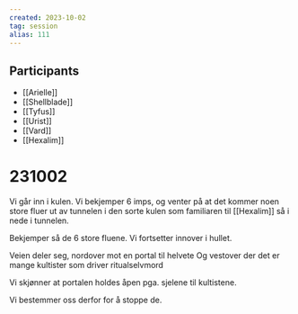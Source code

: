 ```yaml
---
created: 2023-10-02
tag: session
alias: 111
---
```


## Participants
- [[Arielle]]
- [[Shellblade]]
- [[Tyfus]]
- [[Urist]]
- [[Vard]]
- [[Hexalim]]

# 231002
Vi går inn i kulen. Vi bekjemper 6 imps, og venter på at det kommer noen store fluer ut av tunnelen i den sorte kulen som familiaren til [[Hexalim]] så i nede i tunnelen. 

Bekjemper så de 6 store fluene. Vi fortsetter innover i hullet.

Veien deler seg, nordover mot en portal til helvete
Og vestover der det er mange kultister som driver ritualselvmord

Vi skjønner at portalen holdes åpen pga. sjelene til kultistene.

Vi bestemmer oss derfor for å stoppe de.

